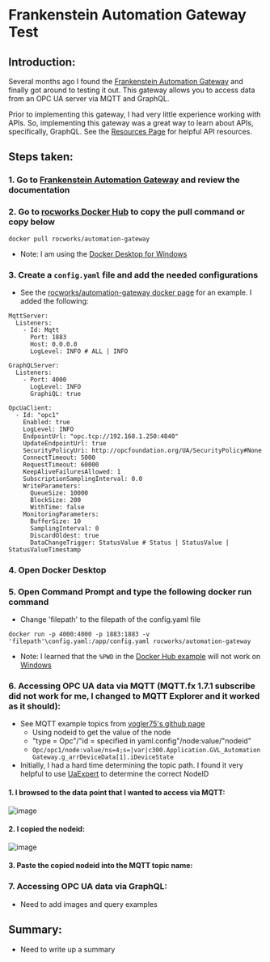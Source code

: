 # Frankenstein Automation Gateway Test

## Introduction:
Several months ago I found the [Frankenstein Automation Gateway](https://github.com/vogler75/automation-gateway) and finally got around to testing it out. This gateway allows you to access data from an OPC UA server via MQTT and GraphQL.

Prior to implementing this gateway, I had very little experience working with APIs. So, implementing this gateway was a great way to learn about APIs, specifically, GraphQL. See the [Resources Page](/Resources.html#apis) for helpful API resources.

## Steps taken:
### 1. Go to [Frankenstein Automation Gateway](https://github.com/vogler75/automation-gateway) and review the documentation 
### 2. Go to [rocworks Docker Hub](https://hub.docker.com/r/rocworks/automation-gateway) to copy the pull command or copy below

```
docker pull rocworks/automation-gateway
```

  - Note: I am using the [Docker Desktop for Windows](https://docs.docker.com/desktop/windows/install/)
### 3. Create a `config.yaml` file and add the needed configurations
  - See the [rocworks/automation-gateway docker page](https://hub.docker.com/r/rocworks/automation-gateway) for an example. I added the following:

```
MqttServer:
  Listeners:
    - Id: Mqtt
      Port: 1883
      Host: 0.0.0.0
      LogLevel: INFO # ALL | INFO

GraphQLServer:
  Listeners:
    - Port: 4000
      LogLevel: INFO
      GraphiQL: true

OpcUaClient:
  - Id: "opc1"
    Enabled: true
    LogLevel: INFO
    EndpointUrl: "opc.tcp://192.168.1.250:4840"
    UpdateEndpointUrl: true
    SecurityPolicyUri: http://opcfoundation.org/UA/SecurityPolicy#None
    ConnectTimeout: 5000
    RequestTimeout: 60000
    KeepAliveFailuresAllowed: 1
    SubscriptionSamplingInterval: 0.0
    WriteParameters:
      QueueSize: 10000
      BlockSize: 200
      WithTime: false
    MonitoringParameters:
      BufferSize: 10
      SamplingInterval: 0
      DiscardOldest: true
      DataChangeTrigger: StatusValue # Status | StatusValue | StatusValueTimestamp
```

### 4. Open Docker Desktop 
### 5. Open Command Prompt and type the following docker run command 
- Change 'filepath' to the filepath of the config.yaml file

```
docker run -p 4000:4000 -p 1883:1883 -v 'filepath'\config.yaml:/app/config.yaml rocworks/automation-gateway
```

  - Note: I learned that the `%PWD` in the [Docker Hub example](https://hub.docker.com/r/rocworks/automation-gateway) will not work on [Windows](https://docs.docker.com/desktop/windows/troubleshoot/#path-conversion-on-windows)
### 6. Accessing OPC UA data via MQTT (MQTT.fx 1.7.1 subscribe did not work for me, I changed to MQTT Explorer and it worked as it should):
  - See MQTT example topics from [vogler75's github page](https://github.com/vogler75/automation-gateway#example-topics)
    - Using nodeid to get the value of the node
    - "type = Opc"/"id = specified in yaml.config"/node:value/"nodeid"
    - `Opc/opc1/node:value/ns=4;s=|var|c300.Application.GVL_AutomationGateway.g_arrDeviceData[1].iDeviceState`
  - Initially, I had a hard time determining the topic path. I found it very helpful to use [UaExpert](https://www.unified-automation.com/downloads/opc-ua-clients.html) to determine the correct NodeID
  #### 1. I browsed to the data point that I wanted to access via MQTT:
  
  ![image](https://user-images.githubusercontent.com/48938478/138560344-276bec60-8600-493f-852f-674d9affc82a.png)
  
  #### 2. I copied the nodeid:
  
  ![image](https://user-images.githubusercontent.com/48938478/138560375-af96ef61-bc35-415f-8f7f-96402d9d92be.png)
  
  #### 3. Paste the copied nodeid into the MQTT topic name:

### 7. Accessing OPC UA data via GraphQL:
  - Need to add images and query examples

## Summary:
  - Need to write up a summary
